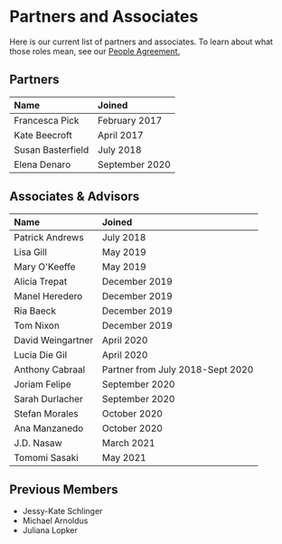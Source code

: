 # Partners and Associates

Here is our current list of partners and associates. To learn about what those roles mean, see our [People Agreement. ](../agreements/agreements.md)

## Partners

| Name | Joined |
| :--- | :--- |
| Francesca Pick | February 2017 |
| Kate Beecroft | April 2017 |
| Susan Basterfield | July 2018 |
| Elena Denaro | September 2020 |

## Associates & Advisors

| Name | Joined |
| :--- | :--- |
| Patrick Andrews | July 2018 |
| Lisa Gill | May 2019 |
| Mary O'Keeffe | May 2019 |
| Alicia Trepat | December 2019 |
| Manel Heredero | December 2019 |
| Ria Baeck | December 2019 |
| Tom Nixon | December 2019 |
| David Weingartner | April 2020 |
| Lucia Die Gil | April 2020 |
| Anthony Cabraal | Partner from July 2018-Sept 2020 |
| Joriam Felipe | September 2020 |
| Sarah Durlacher | September 2020 |
| Stefan Morales | October 2020 |
| Ana Manzanedo | October 2020 |
| J.D. Nasaw | March 2021 |
| Tomomi Sasaki | May 2021 |

## Previous Members

* Jessy-Kate Schlinger 
* Michael Arnoldus
* Juliana Lopker

